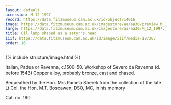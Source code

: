 ```yaml
---
layout: default
accession: M.12-1997
record: https://data.fitzmuseum.cam.ac.uk/id/object/14016
image: https://data.fitzmuseum.cam.ac.uk/imagestore/aa/aa30/preview_M_12_1997.jpg
large: https://data.fitzmuseum.cam.ac.uk/imagestore/aa/aa30/M_12_1997.jpg
title: Oil lamp shaped as a satyr's head
iiif: https://data.fitzmuseum.cam.ac.uk/id/image/iiif/media-187365
order: 16
---
```


{% include structure/image.html %}

Italian, Padua or Ravenna, c.1500–50.
Workshop of Severo da Ravenna (d. before 1543)
Copper alloy, probably bronze, cast and chased.

Bequeathed by the Hon. Mrs Pamela Sherek from the collection of the late Lt Col. the Hon. M.T. Boscawen, DSO, MC, in his memory

Cat. no. 160
